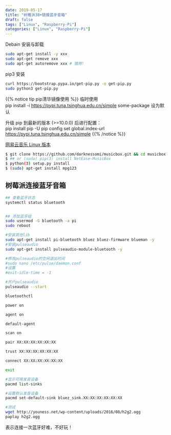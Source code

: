 ```yaml
---
date: 2019-05-17
title: "树莓派3B+链接蓝牙音箱"
draft: false
tags: ["Linux", "Raspberry-Pi"]
categories: ["Linux", "Raspberry-Pi"]
---
```


Debain 安装与卸载

```bash
sudo apt-get install -y xxx
sudo apt-get remove xxx
sudo apt-get autoremove xxx # 慎用!
```

pip3 安装

```bash
curl https://bootstrap.pypa.io/get-pip.py -o get-pip.py
sudo python3 get-pip.py
```

{{% notice tip pip清华镜像使用 %}}
临时使用  
pip install -i https://pypi.tuna.tsinghua.edu.cn/simple some-package
设为默认

升级 pip 到最新的版本 (>=10.0.0) 后进行配置：  
pip install pip -U
pip config set global.index-url https://pypi.tuna.tsinghua.edu.cn/simple
{{% /notice %}}

[网易云音乐 Linux 版本](https://github.com/darknessomi/musicbox)

```bash
$ git clone https://github.com/darknessomi/musicbox.git && cd musicbox
$ ## or (sudo) pip(3) install NetEase-MusicBox
$ python(3) setup.py install
$ (sudo) apt-get install mpg123
```

## 树莓派连接蓝牙音箱

```bash
## 查看蓝牙状态
systemctl status bluetooth


## 添加蓝牙组
sudo usermod -G bluetooth -a pi
sudo reboot

#安装其他lib
sudo apt-get install pi-bluetooth bluez bluez-firmware blueman -y
#安装pulseaudio
sudo apt-get install pulseaudio-module-bluetooth -y

#修改pulseaudio的空闲退出时间
#sudo nano /etc/pulse/daemon.conf
#设置
#exit-idle-time = -1

#开户pulseaudio
pulseaudio --start

bluetoothctl

power on

agent on

default-agent

scan on

pair XX:XX:XX:XX:XX:XX

trust XX:XX:XX:XX:XX:XX

connect XX:XX:XX:XX:XX:XX

exit

#显示可用发音设备
pacmd list-sinks

#设置默认发音设备
pacmd set-default-sink bluez_sink.XX:XX:XX:XX:XX:XX

#测试
wget http://youness.net/wp-content/uploads/2016/08/h2g2.ogg
paplay h2g2.ogg
```

表示连接一次蓝牙好难，不好玩！
